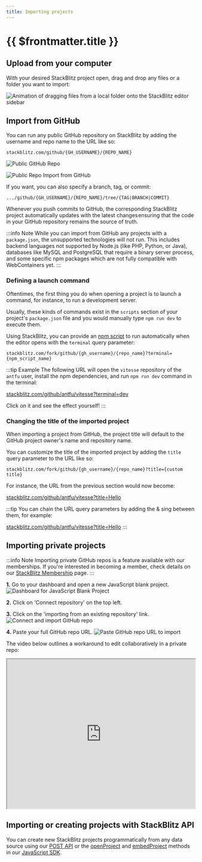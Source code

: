 ```yaml
---
title: Importing projects
---
```


# {{ $frontmatter.title }}

## Upload from your computer

With your desired StackBlitz project open, drag and drop any files or a folder you want to import:

<img
  alt="Animation of dragging files from a local folder onto the StackBlitz editor sidebar"
  src="https://i.imgur.com/7F9r1xw.gif"
/>

## Import from GitHub

You can run any public GitHub repository on StackBlitz by adding the username and repo name to the URL like so:

`stackblitz.com/github/{GH_USERNAME}/{REPO_NAME}`

![Public GitHub Repo](/doc_images/github-public-repo.png)

![Public Repo Import from GitHub](/doc_images/import-from-github.png)

If you want, you can also specify a branch, tag, or commit:

`.../github/{GH_USERNAME}/{REPO_NAME}/tree/{TAG|BRANCH|COMMIT}`

Whenever you push commits to GitHub, the corresponding StackBlitz project automatically updates with the latest changes ensuring that the code in your GitHub repository remains the source of truth.

:::info Note
While you can import from GitHub any projects with a `package.json`, the unsupported technologies will not run. This includes backend languages not supported by Node.js (like PHP, Python, or Java), databases like MySQL and PostgreSQL that require a binary server process, and some specific npm packages which are not fully compatible with WebContainers yet.
:::

### Defining a launch command

Oftentimes, the first thing you do when opening a project is to launch a command, for instance, to run a development server.

Usually, these kinds of commands exist in the `scripts` section of your project's `package.json` file and you would manually type `npm run dev` to execute them.

Using StackBlitz, you can provide an [npm script](https://docs.npmjs.com/cli/v8/using-npm/scripts) to run automatically when the editor opens with the `terminal` query parameter:

`stackblitz.com/fork/github/{gh_username}/{repo_name}?terminal={npm_script_name}`

:::tip Example
The following URL will open the `vitesse` repository of the `antfu` user, install the npm dependencies, and run `npm run dev` command in the terminal:

[stackblitz.com/github/antfu/vitesse?terminal=dev](http://www.stackblitz.com/github/antfu/vitesse?terminal=dev)

Click on it and see the effect yourself!
:::

### Changing the title of the imported project

When importing a project from GitHub, the project title will default to the GitHub project owner's name and repository name.

You can customize the title of the imported project by adding the `title` query parameter to the URL like so:

`stackblitz.com/fork/github/{gh_username}/{repo_name}?title={custom title}`

For instance, the URL from the previous section would now become:

[stackblitz.com/github/antfu/vitesse?title=Hello](https://stackblitz.com/github/antfu/vitesse?title=Hello)

:::tip
You can chain the URL query parameters by adding the & sing between them, for example:

[stackblitz.com/github/antfu/vitesse?title=Hello](https://stackblitz.com/github/antfu/vitesse?title=Hello&terminal=dev)
:::

## Importing private projects

:::info Note
Importing private GitHub repos is a feature available with our memberships. If you're interested in becoming a member, check details on our [StackBlitz Membership](https://stackblitz.com/membership) page.
:::

**1.** Go to your dashboard and open a new JavaScript blank project.
![Dashboard for JavaScript Blank Project](/doc_images/private-repo-starter.png)

**2.** Click on 'Connect repository' on the top left.

**3.** Click on the 'importing from an existing repository' link.
![Connect and import GitHub repo](/doc_images/connect-to-existing-repo.png)

**4.** Paste your full GitHub repo URL.
![Paste GitHub repo URL to import](/doc_images/import-existing-repo.png)

The video below outlines a workaround to edit collaboratively in a private repo:

<iframe src="https://www.loom.com/embed/54c9f65e05494b00b6aa1bb9e0bbe7ab" style="width: 100%; height: 400px;"></iframe>

## Importing or creating projects with StackBlitz API

You can create new StackBlitz projects programmatically from any data source using our [POST API](/platform/api/post-api) or the [openProject](/platform/api/javascript-sdk#openproject) and [embedProject](/platform/api/javascript-sdk#embedproject) methods in our [JavaScript SDK](/platform/api/javascript-sdk).
